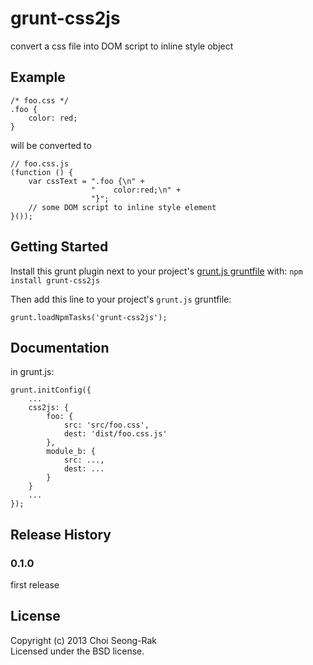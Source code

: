 # grunt-css2js

convert a css file into DOM script to inline style object

## Example

    /* foo.css */
    .foo {
        color: red;
    }

will be converted to

    // foo.css.js
    (function () {
        var cssText = ".foo {\n" +
                      "    color:red;\n" +
                      "}";
        // some DOM script to inline style element
    }());

## Getting Started

Install this grunt plugin next to your project's [grunt.js gruntfile][getting_started] with: `npm install grunt-css2js`

Then add this line to your project's `grunt.js` gruntfile:

    grunt.loadNpmTasks('grunt-css2js');


[grunt]: https://github.com/cowboy/grunt
[getting_started]: https://github.com/cowboy/grunt/blob/master/docs/getting_started.md

## Documentation

in grunt.js:

    grunt.initConfig({
        ...
        css2js: {
            foo: {
                src: 'src/foo.css',
                dest: 'dist/foo.css.js'
            },
            module_b: {
                src: ...,
                dest: ...
            }
        }
        ...
    });

## Release History

### 0.1.0

first release

## License
Copyright (c) 2013 Choi Seong-Rak  
Licensed under the BSD license.
